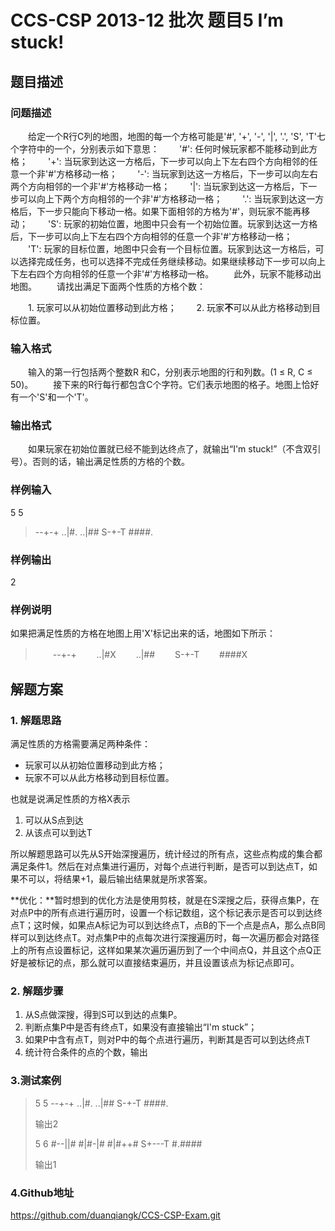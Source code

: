 # CCS-CSP 2013-12 批次 题目5  I’m stuck! 

## 题目描述

### 问题描述

　　给定一个R行C列的地图，地图的每一个方格可能是'#', '+', '-', '|', '.', 'S', 'T'七个字符中的一个，分别表示如下意思：
　　'#': 任何时候玩家都不能移动到此方格；
　　'+': 当玩家到达这一方格后，下一步可以向上下左右四个方向相邻的任意一个非'#'方格移动一格；
　　'-': 当玩家到达这一方格后，下一步可以向左右两个方向相邻的一个非'#'方格移动一格；
　　'|': 当玩家到达这一方格后，下一步可以向上下两个方向相邻的一个非'#'方格移动一格；
　　'.': 当玩家到达这一方格后，下一步只能向下移动一格。如果下面相邻的方格为'#'，则玩家不能再移动；
　　'S': 玩家的初始位置，地图中只会有一个初始位置。玩家到达这一方格后，下一步可以向上下左右四个方向相邻的任意一个非'#'方格移动一格；
　　'T': 玩家的目标位置，地图中只会有一个目标位置。玩家到达这一方格后，可以选择完成任务，也可以选择不完成任务继续移动。如果继续移动下一步可以向上下左右四个方向相邻的任意一个非'#'方格移动一格。
　　此外，玩家不能移动出地图。
　　请找出满足下面两个性质的方格个数：

  　　1. 玩家可以从初始位置移动到此方格；
  　　2. 玩家**不**可以从此方格移动到目标位置。

### 输入格式

　　输入的第一行包括两个整数R 和C，分别表示地图的行和列数。(1 ≤ R, C ≤ 50)。
　　接下来的R行每行都包含C个字符。它们表示地图的格子。地图上恰好有一个'S'和一个'T'。

### 输出格式

　　如果玩家在初始位置就已经不能到达终点了，就输出“I'm stuck!”（不含双引号）。否则的话，输出满足性质的方格的个数。

### 样例输入

5 5

> --+-+
> ..|#.
> ..|##
> S-+-T
> \####.

### 样例输出

2

### 样例说明

如果把满足性质的方格在地图上用'X'标记出来的话，地图如下所示：

> 　　--+-+
> 　　..|#X
> 　　..|##
> 　　S-+-T
> 　　####X

## 解题方案

### 1. 解题思路

满足性质的方格需要满足两种条件：

- 玩家可以从初始位置移动到此方格；
- 玩家不可以从此方格移动到目标位置。

也就是说满足性质的方格X表示

1. 可以从S点到达
2. 从该点可以到达T

所以解题思路可以先从S开始深搜遍历，统计经过的所有点，这些点构成的集合都满足条件1。然后在对点集进行遍历，对每个点进行判断，是否可以到达点T，如果不可以，将结果+1，最后输出结果就是所求答案。

**优化：**暂时想到的优化方法是使用剪枝，就是在S深搜之后，获得点集P，在对点P中的所有点进行遍历时，设置一个标记数组，这个标记表示是否可以到达终点T；这时候，如果点A标记为可以到达终点T，点B的下一个点是点A，那么点B同样可以到达终点T。对点集P中的点每次进行深搜遍历时，每一次遍历都会对路径上的所有点设置标记，这样如果某次遍历遍历到了一个中间点Q，并且这个点Q正好是被标记的点，那么就可以直接结束遍历，并且设置该点为标记点即可。

### 2. 解题步骤

1. 从S点做深搜，得到S可以到达的点集P。
2. 判断点集P中是否有终点T，如果没有直接输出“I'm stuck”；
3. 如果P中含有点T，则对P中的每个点进行遍历，判断其是否可以到达终点T
4. 统计符合条件的点的个数，输出

### 3.测试案例

> 5 5
> --+-+
> ..|#.
> ..|##
> S-+-T
> ####.
>
> 输出2
>
> 5 6
> #--||#
> #|#-|#
> #|#++#
> S+---T
> #.####
>
> 输出1

### 4.Github地址

https://github.com/duanqiangk/CCS-CSP-Exam.git